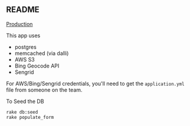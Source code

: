 ## README

[Production](https://techhire-registration.herokuapp.com)

This app uses

* postgres
* memcached (via dalli)
* AWS S3
* Bing Geocode API
* Sengrid

For AWS/Bing/Sengrid credentials, you'll need to get the `application.yml` file from someone on the team.

To Seed the DB

```
rake db:seed
rake populate_form
```

